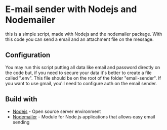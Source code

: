 # E-mail sender with Nodejs and Nodemailer

this is a simple script, made with Nodejs and the nodemailer package. With this code you can send a email and an attachment file on the message.

## Configuration

You may run this script putting all data like email and password directly on the code but, if you need to secure your data it's better to create a file called ".env". This file should be on the root of the folder "email-sender".
If you want to use gmail, you'll need to configure auth on the email sender.

## Build with

* [Nodejs](https://nodejs.org/en) - Open source server environment
* [Nodemailer](https://www.nodemailer.com/) - Module for Node.js applications that allows easy email sending
